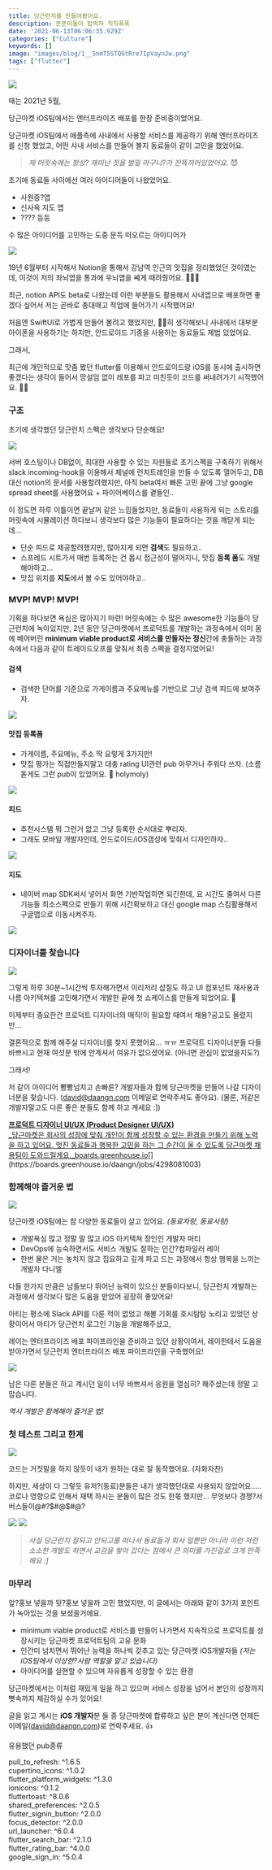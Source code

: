 ```yaml
---
title: 당근런치를 만들어봤어요.
description: 뚠뚠이들아 밥먹자 칙칙폭폭
date: '2021-06-13T06:06:35.929Z'
categories: ["Culture"]
keywords: []
image: "images/blog/1__SnmT5STQGtRre7IpVaynJw.png"
tags: ["flutter"]
---
```


![](/images/blog/1__SnmT5STQGtRre7IpVaynJw.png)

때는 2021년 5월,

당근마켓 iOS팀에서는 엔터프라이즈 배포를 한창 준비중이었어요.

당근마켓 iOS팀에서 애플측에 사내에서 사용할 서비스를 제공하기 위해 엔터프라이즈를 신청 했었고, 어떤 사내 서비스를 만들어 볼지 동료들이 같이 고민을 했었어요.

> _제 머릿속에는 항상? 재미난 짓을 벌일 마구니?가 잔뜩끼어있었어요._ 😈

초기에 동료들 사이에선 여러 아이디어들이 나왔었어요.

*   사원증?앱
*   신사옥 지도 앱
*   ???? 등등

수 많은 아이디어를 고민하는 도중 문득 떠오르는 아이디어가

![](/images/blog/1__Rm6sz__zwambKT47U85YDrw.png)

19년 6월부터 시작해서 Notion을 통해서 강남역 인근의 맛집을 정리했었던 것이였는데, 이것이 저의 좌뇌엽을 통과에 우뇌엽을 쎄게 때려줬어요. 🔨🔨🔨

최근, notion API도 beta로 나왔는데 이런 부분들도 활용해서 사내앱으로 배포하면 좋겠다 싶어서 저는 곧바로 총대매고 작업에 들어가기 시작했어요!

처음엔 SwiftUI로 가볍게 만들어 볼려고 했었지만, 🐻🐻히 생각해보니 사내에서 대부분 아이폰을 사용하기는 하지만, 안드로이드 기종을 사용하는 동료들도 제법 있었어요.

그래서,

최근에 개인적으로 맛좀 봤던 flutter를 이용해서 안드로이드랑 iOS를 동시에 출시하면 좋겠다는 생각이 들어서 망설임 없이 레포를 파고 미친듯이 코드를 써내려가기 시작했어요. 🧑‍💻

### 구조

초기에 생각했던 당근런치 스펙은 생각보다 단순해요!

![](/images/blog/1__staHHcQ1__Nv15deQqEzERw.png)

서버 호스팅이나 DB없이, 최대한 사용할 수 있는 자원들로 초기스펙을 구축하기 위해서 slack incoming-hook을 이용해서 체널에 런치트레인을 만들 수 있도록 열어두고, DB대신 notion의 문서를 사용할려했지만, 아직 beta여서 빠른 고민 끝에 그냥 google spread sheet를 사용했어요 + 파이어베이스를 곁들인..

이 정도면 하루 이틀이면 끝날꺼 같은 느낌들었지만, 동료들이 사용하게 되는 스토리를 머릿속에 시뮬레이션 하다보니 생각보다 많은 기능들이 필요하다는 것을 깨닫게 되는데…

*   단순 피드로 제공할려했지만, 많아지게 되면 **검색**도 필요하고..
*   스프레드 시트가서 매번 등록하는 건 몹시 접근성이 떨어지니, 맛집 **등록 폼**도 개발해야하고…
*   맛집 위치를 **지도**에서 볼 수도 있어야하고..

### MVP! MVP! MVP!

기획을 하다보면 욕심은 많아지기 마련! 머릿속에는 수 많은 awesome한 기능들이 당근런치에 녹아있지만, 2년 동안 당근마켓에서 프로덕트를 개발하는 과정속에서 이미 몸에 베어버린 **minimum viable product로 서비스를 만들자는 정신**간에 충돌하는 과정속에서 다음과 같이 트레이드오프를 맞춰서 최종 스펙을 결정지었어요!

#### 검색

*   검색한 단어를 기준으로 가게이름과 주요메뉴를 기반으로 그냥 검색 피드에 보여주자.

![](/images/blog/1__zc6wliA0UfVZAJEm2OufXg.png)

#### 맛집 등록폼

*   가게이름, 주요메뉴, 주소 딱 요렇게 3가지만!
*   맛집 평가는 직접만들지말고 대충 rating UI관련 pub 아무거나 주워다 쓰자. (소름돋게도 그런 pub이 있었어요. 🤪 holymoly)

![](/images/blog/1__tDaPDRVKfueXORooHdF5LQ.png)

#### 피드

*   추천시스템 뭐 그런거 없고 그냥 등록한 순서대로 뿌리자.
*   그래도 모바일 개발자인데, 안드로이드/iOS갬성에 맞춰서 디자인하자..

![](/images/blog/1__XE65hc8Je5cDzx2NpSQjVQ.png)

#### 지도

*   네이버 map SDK써서 넣어서 화면 기반작업하면 되긴한데, 요 시간도 줄여서 다른 기능들 최소스펙으로 만들기 위해 시간확보하고 대신 google map 스킴활용해서 구글맵으로 이동시켜주자.

![](/images/blog/1__gIjsLZ0IECyW9qiD9anc6g.png)

### 디자이너를 찾습니다

![](/images/blog/1__H9DX__lS4TKE9OjqQ9Wlahg.png)

그렇게 하루 30분~1시간씩 투자해가면서 이리저리 삽질도 하고 UI 컴포넌트 재사용과 나름 아키텍쳐를 고민해가면서 개발한 끝에 첫 쇼케이스를 만들게 되었어요. 🎉

이제부터 중요한건 프로덕트 디자이너의 매직!이 필요할 때여서 채용?공고도 올렸지만…

결론적으로 함께 해주실 디자이너를 찾지 못했어요... ㅠㅠ 프로덕트 디자이너분들 다들 바쁘시고 현재 여섯분 밖에 안계셔서 여유가 없으셨어요. (아니면 관심이 없었을지도?)

그래서!

저 같이 아이디어 뽱뽱넘치고 손빠른? 개발자들과 함께 당근마켓을 만들어 나갈 디자이너분을 찾습니다. (david@daangn.com 이메일로 연락주셔도 좋아요). (물론, 저같은 개발자말고도 다른 좋은 분들도 함께 하고 계세요 :\])

[**프로덕트 디자이너 UI/UX (Product Designer UI/UX)**  
_당근마켓은 회사의 성장에 맞춰 개인이 함께 성장할 수 있는 환경을 만들기 위해 노력을 하고 있어요. 멋진 동료들과 행복한 고민을 하는 그 순간이 올 수 있도록 당근마켓 채용팀이 도와드릴게요._boards.greenhouse.io](https://boards.greenhouse.io/daangn/jobs/4298081003 "https://boards.greenhouse.io/daangn/jobs/4298081003")[](https://boards.greenhouse.io/daangn/jobs/4298081003)

### 함께해야 즐거운 법

![](/images/blog/0__T782gUJ6__dcnBpi8.jpg)

당근마켓 iOS팀에는 참 다양한 동료들이 살고 있어요. _(동료자랑, 동료사랑)_

*   개발욕심 많고 정말 말 많고 iOS 아키텍쳐 장인인 개발자 마티
*   DevOps에 능숙하면서도 서비스 개발도 잘하는 인간?컴파일러 레이
*   한번 물은 거는 놓치지 않고 집요하고 깊게 파고 드는 과정에서 항상 행복을 느끼는 개발자 다니엘

다들 한가지 만큼은 남들보다 뛰어난 능력이 있으신 분들이다보니, 당근런치 개발하는 과정에서 생각보다 많은 도움을 받았어 굉장히 좋았어요!

마티는 평소에 Slack API를 다룬 적이 없었고 해볼 기회를 호시탐탐 노리고 있었던 상황이어서 마티가 당근런치 로그인 기능을 개발해주셨고,

레이는 엔터프라이즈 배포 파이프라인을 준비하고 있던 상황이여서, 레이한테서 도움을 받아가면서 당근런치 엔터프라이즈 배포 파이프라인을 구축했어요!

![](/images/blog/1__eQYQnED4kEtZ1byp0K9olg.png)

남은 다른 분들은 하고 계시던 일이 너무 바쁘셔서 응원을 열심히? 해주셨는데 정말 고맙습니다.

_역시 개발은 함께해야 즐거운 법!_

### 첫 테스트 그리고 한계

![](/images/blog/1__MYpHu0a5lyO5Klqbz__Pr0g.png)

코드는 거짓말을 하지 않듯이 내가 원하는 대로 잘 동작했어요. (자화자찬)

하지만, 세상이 다 그렇듯 유저?(동료)분들은 내가 생각했던대로 사용되지 않았어요….. 코로나 영향으로 인해서 재택 하시는 분들이 많은 것도 한몫 했지만… 무엇보다 경쟁?서버스들이@#?$#@$#@?

![](/images/blog/1__BECe8xrUP7ehZrG__PM3hAw.png)
![](/images/blog/1__jgBbA__pg7IMNzUPeLVATTQ.png)

> _사실 당근런치 잘되고 안되고를 떠나서 동료들과 회사 일뿐만 아니라 이런 저런 소소한 개발도 하면서 교감을 쌓아 갔다는 점에서 큰 의미를 가진걸로 크게 만족해요 :\]_

### 마무리

앞?홍보 넣을까 뒷?홍보 넣을까 고민 했었지만, 이 글에서는 아래와 같이 3가지 포인트가 녹아있는 것을 보셨을거에요.

*   minimum viable product로 서비스를 만들어 나가면서 지속적으로 프로덕트를 성장시키는 당근마켓 프로덕트팀의 고유 문화
*   인간미 넘치면서 뛰어난 능력을 하나씩 갖추고 있는 당근마켓 iOS개발자들 _(저는 iOS팀에서 이상한?사람 역할을 맡고 있습니다)_
*   아이디어를 실현할 수 있으며 자유롭게 성장할 수 있는 환경

당근마켓에서는 이처럼 재밌게 일을 하고 있으며 서비스 성장을 넘어서 본인의 성장까지 뼛속까지 체감하실 수가 있어요!

글을 읽고 계시는 **iOS 개발자**분 들 중 당근마켓에 합류하고 싶은 분이 계신다면 언제든 이메일(david@daangn.com)로 연락주세요. 👍

유용했던 pub종류

pull\_to\_refresh: ^1.6.5   
cupertino\_icons: ^1.0.2    
flutter\_platform\_widgets: ^1.3.0   
ionicons: ^0.1.2  
fluttertoast: ^8.0.6   
shared\_preferences: ^2.0.5    
flutter\_signin\_button: ^2.0.0    
focus\_detector: ^2.0.0    
url\_launcher: ^6.0.4    
flutter\_search\_bar: ^2.1.0    
flutter\_rating\_bar: ^4.0.0    
google\_sign\_in: ^5.0.4